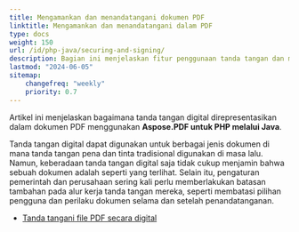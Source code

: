 ```yaml
---
title: Mengamankan dan menandatangani dokumen PDF
linktitle: Mengamankan dan menandatangani dalam PDF
type: docs
weight: 150
url: /id/php-java/securing-and-signing/
description: Bagian ini menjelaskan fitur penggunaan tanda tangan dan mengamankan dokumen PDF Anda menggunakan Java.
lastmod: "2024-06-05"
sitemap:
    changefreq: "weekly"
    priority: 0.7
---
```


Artikel ini menjelaskan bagaimana tanda tangan digital direpresentasikan dalam dokumen PDF menggunakan **Aspose.PDF untuk PHP melalui Java**.

Tanda tangan digital dapat digunakan untuk berbagai jenis dokumen di mana tanda tangan pena dan tinta tradisional digunakan di masa lalu. Namun, keberadaan tanda tangan digital saja tidak cukup menjamin bahwa sebuah dokumen adalah seperti yang terlihat. Selain itu, pengaturan pemerintah dan perusahaan sering kali perlu memberlakukan batasan tambahan pada alur kerja tanda tangan mereka, seperti membatasi pilihan pengguna dan perilaku dokumen selama dan setelah penandatanganan.

- [Tanda tangani file PDF secara digital](/pdf/id/php-java/digitally-sign-pdf-file/)